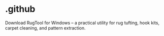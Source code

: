 # .github
Download RugTool for Windows – a practical utility for rug tufting, hook kits, carpet cleaning, and pattern extraction.
